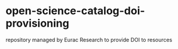 # open-science-catalog-doi-provisioning
repository managed by Eurac Research to provide DOI to resources
